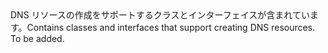 <Namespace Name="Microsoft.Azure.Management.Dns.Fluent">
  <Docs>
    <summary><span data-ttu-id="a6497-101">DNS リソースの作成をサポートするクラスとインターフェイスが含まれています。</span><span class="sxs-lookup"><span data-stu-id="a6497-101">Contains classes and interfaces that support creating DNS resources.</span></span></summary> 
    <remarks>To be added.</remarks>
  </Docs>
</Namespace>
